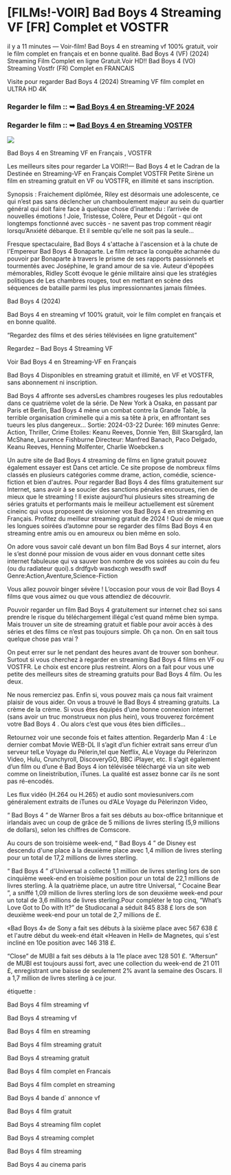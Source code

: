# [FILMs!-VOIR] Bad Boys 4 Streaming VF [FR] Complet et VOSTFR

il y a 11 minutes — Voir-film! Bad Boys 4 en streaming vf 100% gratuit, voir le film complet en français et en bonne qualité. Bad Boys 4 (VF) (2024) Streaming Film Complet en ligne Gratuit.Voir HD!! Bad Boys 4 (VO) Streaming Vostfr (FR) Complet en FRANCAIS

Visite pour regarder Bad Boys 4 (2024) Streaming VF film complet en ULTRA HD 4K

### Regarder le film :: ➥ [Bad Boys 4 en Streaming-VF 2024](https://t.co/FYikCPxK6R)

### Regarder le film :: ➥ [Bad Boys 4 en Streaming VOSTFR](https://t.co/FYikCPxK6R)

<p dir="auto"><a href="https://t.co/FYikCPxK6R" title="PLAYNOW" rel="nofollow"><img src="https://i.imgur.com/jhNGoEt.gif" style="max-width: 100%;"></a></p>

Bad Boys 4 en Streaming VF en Français , VOSTFR

Les meilleurs sites pour regarder La VOIR!!— Bad Boys 4 et le Cadran de la Destinée en Streaming-VF en Français Complet VOSTFR Petite Sirène un film en streaming gratuit en VF ou VOSTFR, en illimité et sans inscription.

Synopsis : Fraichement diplômée, Riley est désormais une adolescente, ce qui n’est pas sans déclencher un chamboulement majeur au sein du quartier général qui doit faire face à quelque chose d’inattendu : l’arrivée de nouvelles émotions ! Joie, Tristesse, Colère, Peur et Dégoût - qui ont longtemps fonctionné avec succès - ne savent pas trop comment réagir lorsqu’Anxiété débarque. Et il semble qu'elle ne soit pas la seule...

Fresque spectaculaire, Bad Boys 4 s'attache à l'ascension et à la chute de l'Empereur Bad Boys 4 Bonaparte. Le film retrace la conquête acharnée du pouvoir par Bonaparte à travers le prisme de ses rapports passionnels et tourmentés avec Joséphine, le grand amour de sa vie. Auteur d'épopées mémorables, Ridley Scott évoque le génie militaire ainsi que les stratégies politiques de Les chambres rouges, tout en mettant en scène des séquences de bataille parmi les plus impressionnantes jamais filmées.

Bad Boys 4 (2024)

Bad Boys 4 en streaming vf 100% gratuit, voir le film complet en français et en bonne qualité.

“Regardez des films et des séries télévisées en ligne gratuitement”

Regardez – Bad Boys 4 Streaming VF

Voir Bad Boys 4 en Streaming-VF en Français

Bad Boys 4 Disponibles en streaming gratuit et illimité, en VF et VOSTFR, sans abonnement ni inscription.

Bad Boys 4 affronte ses adversLes chambres rougeses les plus redoutables dans ce quatrième volet de la série. De New York à Osaka, en passant par Paris et Berlin, Bad Boys 4 mène un combat contre la Grande Table, la terrible organisation criminelle qui a mis sa tête à prix, en affrontant ses tueurs les plus dangereux... Sortie: 2024-03-22 Durée: 169 minutes Genre: Action, Thriller, Crime Etoiles: Keanu Reeves, Donnie Yen, Bill Skarsgård, Ian McShane, Laurence Fishburne Directeur: Manfred Banach, Paco Delgado, Keanu Reeves, Henning Molfenter, Charlie Woebcken.s

Un autre site de Bad Boys 4 streaming de films en ligne gratuit pouvez également essayer est Dans cet article. Ce site propose de nombreux films classés en plusieurs catégories comme drame, action, comédie, science-fiction et bien d'autres. Pour regarder Bad Boys 4 des films gratuitement sur Internet, sans avoir à se soucier des sanctions pénales encourues, rien de mieux que le streaming ! Il existe aujourd’hui plusieurs sites streaming de séries gratuits et performants mais le meilleur actuellement est sûrement cineinc qui vous proposent de visionner vos Bad Boys 4 en streaming en Français. Profitez du meilleur streaming gratuit de 2024 ! Quoi de mieux que les longues soirées d’automne pour se regarder des films Bad Boys 4 en streaming entre amis ou en amoureux ou bien même en solo.

On adore vous savoir calé devant un bon film Bad Boys 4 sur internet, alors le s’est donné pour mission de vous aider en vous donnant cette sites internet fabuleuse qui va sauver bon nombre de vos soirées au coin du feu (ou du radiateur quoi).s drdfgvb wasdxcgh wesdfh swdf Genre:Action,Aventure,Science-Fiction

Vous allez pouvoir binger sévère ! L’occasion pour vous de voir Bad Boys 4 films que vous aimez ou que vous attendiez de découvrir.

Pouvoir regarder un film Bad Boys 4 gratuitement sur internet chez soi sans prendre le risque du téléchargement illégal c’est quand même bien sympa. Mais trouver un site de streaming gratuit et fiable pour avoir accès à des séries et des films ce n’est pas toujours simple. Oh ça non. On en sait tous quelque chose pas vrai ?

On peut errer sur le net pendant des heures avant de trouver son bonheur. Surtout si vous cherchez à regarder en streaming Bad Boys 4 films en VF ou VOSTFR. Le choix est encore plus restreint. Alors on a fait pour vous une petite des meilleurs sites de streaming gratuits pour Bad Boys 4 film. Ou les deux.

Ne nous remerciez pas. Enfin si, vous pouvez mais ça nous fait vraiment plaisir de vous aider. On vous a trouvé le Bad Boys 4 streaming gratuits. La crème de la crème. Si vous êtes équipés d’une bonne connexion internet (sans avoir un truc monstrueux non plus hein), vous trouverez forcément votre Bad Boys 4 . Ou alors c’est que vous êtes bien difficiles…

Retournez voir une seconde fois et faites attention. RegarderIp Man 4 : Le dernier combat Movie WEB-DL Il s’agit d’un fichier extrait sans erreur d’un serveur telLe Voyage du Pèlerin,tel que Netflix, ALe Voyage du Pèlerinzon Video, Hulu, Crunchyroll, DiscoveryGO, BBC iPlayer, etc. Il s’agit également d’un film ou d’une é Bad Boys 4 ion télévisée téléchargé via un site web comme on lineistribution, iTunes. La qualité est assez bonne car ils ne sont pas ré-encodés.

Les flux vidéo (H.264 ou H.265) et audio sont moviesunivers.com généralement extraits de iTunes ou d’ALe Voyage du Pèlerinzon Video,

“ Bad Boys 4 ” de Warner Bros a fait ses débuts au box-office britannique et irlandais avec un coup de grâce de 5 millions de livres sterling (5,9 millions de dollars), selon les chiffres de Comscore.

Au cours de son troisième week-end, “ Bad Boys 4 ” de Disney est descendu d'une place à la deuxième place avec 1,4 million de livres sterling pour un total de 17,2 millions de livres sterling.

“ Bad Boys 4 ” d'Universal a collecté 1,1 million de livres sterling lors de son cinquième week-end en troisième position pour un total de 22,1 millions de livres sterling. À la quatrième place, un autre titre Universal, “ Cocaine Bear ”, a sniffé 1,09 million de livres sterling lors de son deuxième week-end pour un total de 3,6 millions de livres sterling.Pour compléter le top cinq, “What’s Love Got to Do with It?” de Studiocanal a séduit 845 838 £ lors de son deuxième week-end pour un total de 2,7 millions de £.

«Bad Boys 4» de Sony a fait ses débuts à la sixième place avec 567 638 £ et l'autre début du week-end était «Heaven in Hell» de Magnetes, qui s'est incliné en 10e position avec 146 318 £.

“Close” de MUBI a fait ses débuts à la 11e place avec 128 501 £. “Aftersun” de MUBI est toujours aussi fort, avec une collection du week-end de 21 011 £, enregistrant une baisse de seulement 2% avant la semaine des Oscars. Il a 1,7 million de livres sterling à ce jour.

étiquette :

Bad Boys 4 film streaming vf

Bad Boys 4 streaming vf

Bad Boys 4 film en streaming

Bad Boys 4 film streaming gratuit

Bad Boys 4 streaming gratuit

Bad Boys 4 film complet en Francais

Bad Boys 4 film complet en streaming

Bad Boys 4 bande d` annonce vf

Bad Boys 4 film gratuit

Bad Boys 4 streaming film coplet

Bad Boys 4 streaming complet

Bad Boys 4 film streaming

Bad Boys 4 au cinema paris
